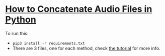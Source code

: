 # [How to Concatenate Audio Files in Python]()
To run this:
- `pip3 install -r requirements.txt`
- There are 3 files, one for each method, check [the tutorial](https://www.thepythoncode.com/article/concatenate-audio-files-in-python) for more info.
